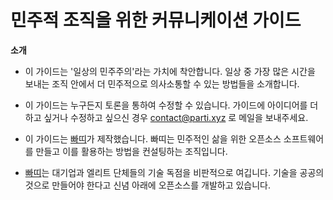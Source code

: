 # 민주적 조직을 위한 커뮤니케이션 가이드

**소개**

* 이 가이드는 '일상의 민주주의'라는 가치에 착안합니다. 일상 중 가장 많은 시간을 보내는 조직 안에서 더 민주적으로 의사소통할 수 있는 방법들을 소개합니다.

* 이 가이드는 누구든지 토론을 통하여 수정할 수 있습니다. 가이드에 아이디어를 더하고 싶거나 수정하고 싶으신 경우 contact@parti.xyz 로 메일을 보내주세요.

* 이 가이드는 [빠띠](http://partiunion.org)가 제작했습니다. 빠띠는 민주적인 삶을 위한 오픈소스 소프트웨어를 만들고 이를 활용하는 방법을 컨설팅하는 조직입니다.

* [빠띠](http://partiunion.org)는 대기업과 엘리트 단체들의 기술 독점을 비판적으로 여깁니다. 기술을 공공의 것으로 만들어야 한다고 신념 아래에 오픈소스를 개발하고 있습니다.